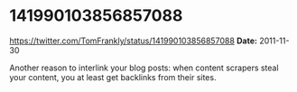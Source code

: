 # 141990103856857088
https://twitter.com/TomFrankly/status/141990103856857088
**Date:** 2011-11-30

Another reason to interlink your blog posts: when content scrapers steal your content, you at least get backlinks from their sites.
